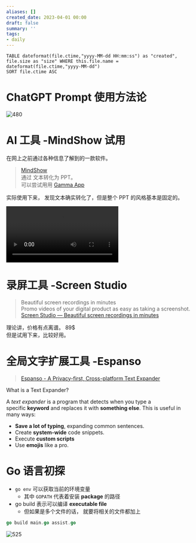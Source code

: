 ```yaml
---
aliases: []
created_date: 2023-04-01 00:00
draft: false
summary: ''
tags:
- daily
---
```


```dataview
TABLE dateformat(file.ctime,"yyyy-MM-dd HH:mm:ss") as "created", file.size as "size" WHERE this.file.name = dateformat(file.ctime,"yyyy-MM-dd")
SORT file.ctime ASC
```

# ChatGPT Prompt 使用方法论

![480](../../Attachments/17B2E0D0-48E1-48C3-89B4-DB5D3072649D_1_105_c.jpeg)

# AI 工具 -MindShow 试用

在网上之前通过各种信息了解到的一款软件。

> [MindShow](https://www.mindshow.fun/#/folder/slides)  
> 通过 文本转化为 PPT。  
> 可以尝试用用 [Gamma App](https://gamma.app/)

实际使用下来， 发现文本确实转化了，但是整个 PPT 的风格基本是固定的。

![](Attachments/2023-04-01%20at%2019.22.08%20-%20Blush%20Fly.mp4)

# 录屏工具 -Screen Studio

> Beautiful screen recordings in minutes  
> Promo videos of your digital product as easy as taking a screenshot.  
> [Screen Studio — Beautiful screen recordings in minutes](https://www.screen.studio/)

理论讲，价格有点离谱。 89$  
但是试用下来，比较好用。

# 全局文字扩展工具 -Espanso

> [Espanso - A Privacy-first, Cross-platform Text Expander](https://espanso.org/)

What is a Text Expander?

A _text expander_ is a program that detects when you type a specific **keyword** and replaces it with **something else**. This is useful in many ways:

- **Save a lot of typing**, expanding common sentences.
- Create **system-wide** code snippets.
- Execute **custom scripts**
- Use **emojis** like a pro.

# Go 语言初探

- `go env` 可以获取当前的环境变量
	- 其中 `GOPATH` 代表着安装 **package** 的路径
- go build 表示可以编译 **executable file**
	- 但如果是多个文件的话， 就要将相关的文件都加上

```go
go build main.go assist.go
```

![525](../../Attachments/118809bb1944aef37066f68099566954_MD5.png)
